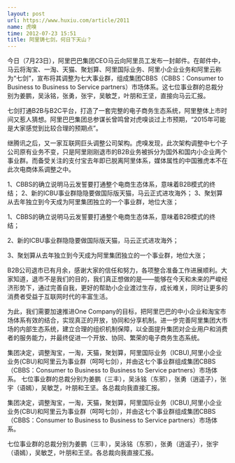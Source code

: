 ```yaml
---
layout: post
url: https://www.huxiu.com/article/2011
name: 虎嗅
time: 2012-07-23 15:51
title: 阿里铸七剑，何日下天山？
---
```

今日（7月23日），阿里巴巴集团CEO马云向阿里员工发布一封邮件。在邮件中，马云将淘宝、一淘、天猫、聚划算、阿里国际业务、阿里小企业业务和阿里云称为“七剑”，宣布将其调整为七大事业群，组成集团CBBS（CBBS：Consumer to Business to Business to Service partners）市场体系。这七位事业群的总裁分别为姜鹏，吴泳铭，张勇，张宇，吴敏芝，叶朋和王坚，直接向马云汇报。

七剑打通B2B与B2C平台，打造了一套完整的电子商务生态系统，阿里整体上市时间又惹人猜想。阿里巴巴集团总参谋长曾鸣曾对虎嗅谈过上市预期，“2015年可能是大家感觉到比较合理的预期点”。

继腾讯之后，又一家互联网巨头调整公司架构。虎嗅发现，此次架构调整中七个子公司原有业务不变，只是阿里刚刚退市的B2B业务被拆分为国外和国内小企业两个事业群。而备受关注的支付宝去年即已脱离阿里体系，媒体属性的中国雅虎本不在此次电商体系调整之中。

1、CBBS的确立说明马云发誓要打通整个电商生态体系，意味着B2B模式的终结； 2、新的ICBU事业群隐隐要做国际版天猫，马云正式进攻海外； 3、聚划算从去年独立到今天成为阿里集团独立的一个事业群，地位大涨；

1、CBBS的确立说明马云发誓要打通整个电商生态体系，意味着B2B模式的终结；

2、新的ICBU事业群隐隐要做国际版天猫，马云正式进攻海外；

3、聚划算从去年独立到今天成为阿里集团独立的一个事业群，地位大涨；

B2B公司退市已有月余，感谢大家的信任和努力，各项整合准备工作进展顺利。大家知道，退市不是我们的目的，我们真正想做的是——能够在今天和未来的严峻经济形势下，通过完善自我，更好的帮助小企业渡过生存，成长难关，同时让更多的消费者受益于互联网时代的丰富生活。

为此，我们需要加速推进One Company的目标，把阿里巴巴的中小企业和淘宝市场体系有效的结合，实现真正的开放，协同和分享机制。进一步完善阿里集团大市场的内部生态系统，建立合理的组织机制保障，以全面提升集团对企业用户和消费者的服务能力，并最终促进一个开放、协同、繁荣的电子商务生态系统。

集团决定，调整淘宝，一淘，天猫，聚划算，阿里国际业务（ICBU),阿里小企业业务(CBU)和阿里云为事业群（呵呵七剑），并由这七个事业群组成集团CBBS（CBBS：Consumer to Business to Business to Service partners）市场体系。 七位事业群的总裁分别为姜鹏（三丰），吴泳铭（东邪），张勇（逍遥子），张宇（语嫣），吴敏芝，叶朋和王坚。各总裁向我直接汇报。

集团决定，调整淘宝，一淘，天猫，聚划算，阿里国际业务（ICBU),阿里小企业业务(CBU)和阿里云为事业群（呵呵七剑），并由这七个事业群组成集团CBBS（CBBS：Consumer to Business to Business to Service partners）市场体系。

七位事业群的总裁分别为姜鹏（三丰），吴泳铭（东邪），张勇（逍遥子），张宇（语嫣），吴敏芝，叶朋和王坚。各总裁向我直接汇报。

